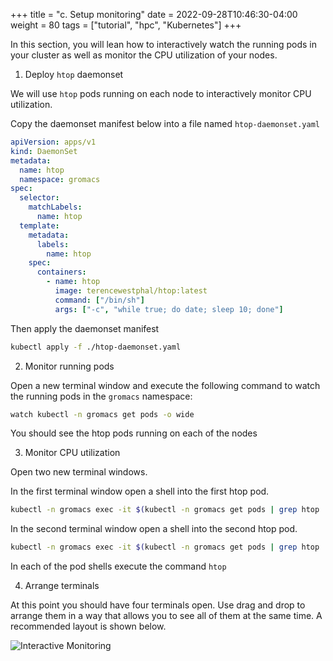 +++
title = "c. Setup monitoring"
date = 2022-09-28T10:46:30-04:00
weight = 80
tags = ["tutorial", "hpc", "Kubernetes"]
+++

In this section, you will lean how to interactively watch the running pods in your cluster as well as monitor the CPU utilization of your nodes.


1. Deploy `htop` daemonset

We will use `htop` pods running on each node to interactively monitor CPU utilization.

Copy the daemonset manifest below into a file named `htop-daemonset.yaml`

```yaml
apiVersion: apps/v1
kind: DaemonSet
metadata:
  name: htop
  namespace: gromacs
spec:
  selector:
    matchLabels:
      name: htop
  template:
    metadata:
      labels:
        name: htop
    spec:
      containers:
        - name: htop
          image: terencewestphal/htop:latest
          command: ["/bin/sh"]
          args: ["-c", "while true; do date; sleep 10; done"]
```

Then apply the daemonset manifest

```bash
kubectl apply -f ./htop-daemonset.yaml
```

2. Monitor running pods

Open a new terminal window and execute the following command to watch the running pods in the `gromacs` namespace:

```bash
watch kubectl -n gromacs get pods -o wide
```

You should see the htop pods running on each of the nodes

3. Monitor CPU utilization

Open two new terminal windows. 

In the first terminal window open a shell into the first htop pod.

```bash
kubectl -n gromacs exec -it $(kubectl -n gromacs get pods | grep htop | head -n 1 | cut -d ' ' -f 1) -- sh
```

In the second terminal window open a shell into the second htop pod.

```bash
kubectl -n gromacs exec -it $(kubectl -n gromacs get pods | grep htop | head -n 2 | cut -d ' ' -f 1) -- sh
```

In each of the pod shells execute the command `htop`

4. Arrange terminals

At this point you should have four terminals open. Use drag and drop to arrange them in a way that allows you to see all of them at the same time. A recommended layout is shown below.

![Interactive Monitoring](/images/aws-eks/interactive-monitoring.png)
